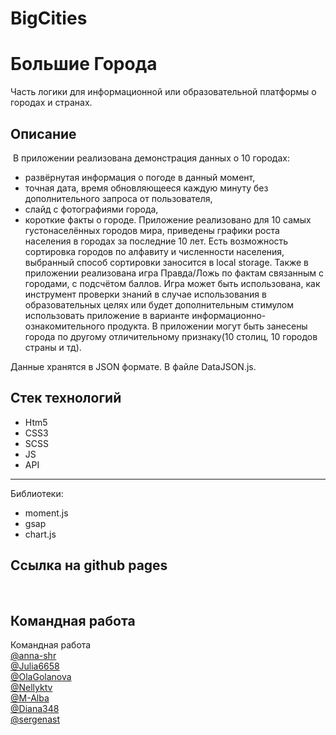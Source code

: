 
# BigCities
# Большие Города
Часть логики для информационной или образовательной платформы о городах и странах.
​
## Описание
​
В приложении реализована демонстрация данных о 10 городах: 
- развёрнутая информация о погоде в данный момент, 
- точная дата, время обновляющееся каждую минуту без дополнительного запроса от пользователя, 
- слайд с фотографиями города, 
- короткие факты о городе. 
Приложение реализовано для 10 самых густонаселённых городов мира, приведены графики роста населения в городах за последние 10 лет. 
Есть возможность сортировка городов по алфавиту и численности населения, выбранный способ сортировки заносится в local storage.
Также в приложении реализована игра Правда/Ложь по фактам связанным с городами, с подсчётом баллов. Игра может быть использована, как инструмент проверки знаний в случае использования в образовательных целях или будет дополнительным стимулом использовать приложение в варианте информационно-ознакомительного продукта. 
В приложении могут быть занесены города по другому отличительному признаку(10 столиц, 10 городов страны и тд).

​Данные хранятся в JSON формате. В файле DataJSON.js.
​
​
## Стек технологий
 
- Htm5 
- CSS3
- SCSS 
- JS
- API
----------

Библиотеки: 
- moment.js 
- gsap 
- chart.js

## Ссылка на github pages 
​
## Командная работа 
Командная работа <br>
[@anna-shr](https://github.com/anna-shr) <br>
[@Julia6658](https://github.com/Julia6658) <br>
[@OlaGolanova](https://github.com/OlaGolanova) <br>
[@Nellyktv](https://github.com/Nellyktv) <br>
[@M-Alba](https://github.com/M-Alba) <br>
[@Diana348](https://github.com/Diana348) <br>
[@sergenast](https://github.com/sergenast)
​

